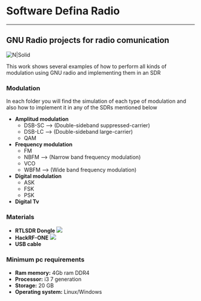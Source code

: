 # Software Defina Radio
---
## GNU Radio projects for radio comunication

![N|Solid](https://securityhacklabs.net/sites/default/files/2018-04/9.png)

This work shows several examples of how to perform all kinds of modulation using GNU radio and implementing them in an SDR 

### Modulation 
In each folder you will find the simulation of each type of modulation and also how to implement it in any of the SDRs mentioned below
- **Amplitud modulation**
    - DSB-SC --> (Double-sideband suppressed-carrier)
    - DSB-LC --> (Double-sideband large-carrier)
    - QAM
- **Frequency modulation**
    - FM
    - NBFM --> (Narrow band frequency modulation)
    - VCO
    - WBFM  --> (Wide band frequency modulation)
- **Digital modulation**
    - ASK
    - FSK
    - PSK
- **Digital Tv**

### Materials

- **RTLSDR Dongle**
![](https://cdn.shopify.com/s/files/1/2175/8571/products/RTL-SDR-Accessories_584x.png?v=1601291791)
- **HackRF-ONE**
![](https://media-cdn.seeedstudio.com/media/catalog/product/cache/b2267b506d4e4594666ef83a79896a9a/h/t/httpsstatics3.seeedstudio.comseeedimg2017-06l6ggfqvnng113i7dzpfcm6x1.jpg)
- **USB cable**

### Minimum pc requirements
- **Ram memory:** 4Gb ram DDR4
- **Processor:** i3 7 generation
- **Storage:** 20 GB
- **Operating system:** Linux/Windows

